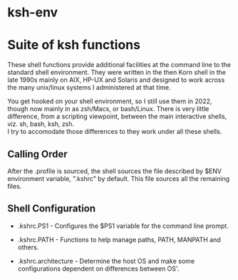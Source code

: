 # ksh-env
Suite of ksh functions
======================
These shell functions provide additional facilities at the command line to the standard shell environment. 
They were written in the then Korn shell in the late 1990s mainly on AIX, HP-UX and Solaris and designed to work across the many
unix/linux systems I administered at that time. 

You get hooked on your shell environment, so I still use them in 2022, though now mainly in as zsh/Macs, or bash/Linux. 
There is very little difference, from a scripting viewpoint, between the main interactive shells, viz. sh, bash, ksh, zsh.  
I try to accomodate those differences to they work under all these shells.

Calling Order
-------------

After the .profile is sourced, the shell sources the file described by $ENV environment variable, ".kshrc" by default. 
This file sources all the remaining files.  

Shell Configuration 
-------------------
  * .kshrc.PS1          - Configures the $PS1 variable for the command line prompt.

  * .kshrc.PATH         - Functions to help manage paths, PATH, MANPATH and others.

  * .kshrc.architecture - Determine the host OS and make some configurations dependent on differences between OS'.


